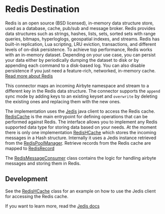 # Redis Destination

Redis is an open source (BSD licensed), in-memory data structure store, used as a database, cache, pub/sub and message broker.
Redis provides data structures such as strings, hashes, lists, sets, sorted sets with range queries, bitmaps, hyperloglogs, geospatial indexes, and streams.
Redis has built-in replication, Lua scripting, LRU eviction, transactions, and different levels of on-disk persistence.
To achieve top performance, Redis works with an in-memory dataset. Depending on your use case, you can persist your data either by periodically dumping the dataset to disk or by appending each command to a disk-based log. You can also disable persistence if you just need a feature-rich, networked, in-memory cache.
[Read more about Redis](https://redis.io/)

This connector maps an incoming Airbyte namespace and stream to a different key in the Redis data structure. The connector supports the `append` sync mode by
adding keys to an existing keyset and `overwrite` by deleting the existing ones and replacing them with the new ones.

The implementation uses the [Jedis](https://github.com/redis/jedis) java client to access the Redis cache. [RedisCache](./src/main/java/io/airbyte/integrations/destination/redis/RedisCache.java) is the main entrypoint for defining operations that can be performed against Redis.
The interface allows you to implement any Redis supported data type for storing data based on your needs.
At the moment there is only one implementation [RedisHCache](./src/main/java/io/airbyte/integrations/destination/redis/RedisHCache.java) which stores the incoming messages in a Hash structure. Internally it uses a Jedis instance retrieved from the
[RedisPoolManager](./src/main/java/io/airbyte/integrations/destination/redis/RedisPoolManager.java). Retrieve records from the Redis cache are mapped to [RedisRecord](./src/main/java/io/airbyte/integrations/destination/redis/RedisRecord.java)

The [RedisMessageConsumer](./src/main/java/io/airbyte/integrations/destination/redis/RedisMessageConsumer.java)
class contains the logic for handling airbyte messages and storing them in Redis.

## Development

See the [RedisHCache](./src/main/java/io/airbyte/integrations/destination/redis/RedisHCache.java) class for an example on how to use the Jedis client for accessing the Redis cache.

If you want to learn more, read the [Jedis docs](https://github.com/redis/jedis/wiki)
